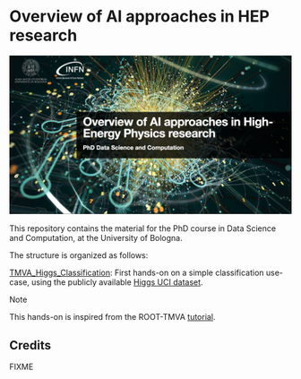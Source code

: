 # Overview of AI approaches in HEP research

![home](images/home.png)

This repository contains the material for the PhD course in Data Science and Computation, at the University of Bologna.

The structure is organized as follows:

[TMVA_Higgs_Classification](TMVA_Higgs_Classification/): First hands-on on a simple classification use-case, using the publicly available [Higgs UCI dataset](http://archive.ics.uci.edu/ml/datasets/HIGGS). 
> [!NOTE]  
> This hands-on is inspired from the ROOT-TMVA [tutorial](https://root.cern/doc/v630/TMVA__Higgs__Classification_8py.html).


## Credits
FIXME